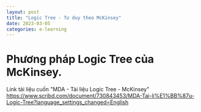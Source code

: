 ```yaml
---
layout: post
title: "Logic Tree - Tư duy theo McKinsey"
date: 2023-03-05
categories: e-learning
---
```

# Phương pháp Logic Tree của McKinsey.


Link tài liệu cuốn "MDA - Tài liệu Logic Tree - McKinsey"
https://www.scribd.com/document/730843453/MDA-Tai-li%E1%BB%87u-Logic-Tree?language_settings_changed=English
